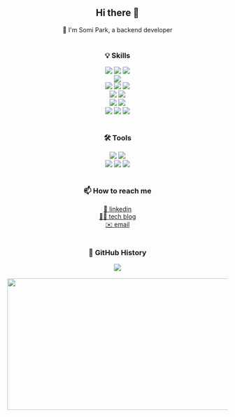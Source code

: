 <div align="center">
  <h2>Hi there 👋</h2>
  🐯 I'm Somi Park, a backend developer
  </br>
  </br>
  <h3>💡 Skills</h3>
  <img src="https://img.shields.io/badge/Java-007396?style=flat-square&logo=openjdk&logoColor=white"/>
  <img src="https://img.shields.io/badge/SpringBoot-6DB33F?style=flat-square&logo=springboot&logoColor=white"/>
  <img src="https://img.shields.io/badge/Gradle-02303A?style=flat-square&logo=gradle&logoColor=white"/></br>
  <img src="https://img.shields.io/badge/JPA-6DB33F?style=flat-square&logo=jpa&logoColor=white"/></br>
  <img src="https://img.shields.io/badge/MySQL-4479A1?style=flat-square&logo=mysql&logoColor=white"/>
  <img src="https://img.shields.io/badge/MariaDB-003545?style=flat-square&logo=mariaDB&logoColor=white"/>
  <img src="https://img.shields.io/badge/ORACLE-F80000?style=flat-square&logo=oracle&logoColor=white"/></br>
  <img src="https://img.shields.io/badge/MongoDB-47A248?style=flat-square&logo=MongoDB&logoColor=white"/>
  <img src="https://img.shields.io/badge/Redis-DC382D?style=flat-square&logo=redis&logoColor=white"/></br>
  <img src="https://img.shields.io/badge/Docker-2496ED?style=flat-square&logo=docker&logoColor=white"/>
  <img src="https://img.shields.io/badge/Junit-25A162?style=flat-square&logo=junit5&logoColor=white"/></br>
  <img src="https://img.shields.io/badge/Amazon AWS-232F3E?style=flat-square&logo=amazonaws&logoColor=white"/>
  <img src="https://img.shields.io/badge/AmazonEC2-FF9900?style=flat-square&logo=amazonec2&logoColor=white"/>
  <img src="https://img.shields.io/badge/AmazonRDS-527FFF?style=flat-square&logo=amazonrds&logoColor=white"/>
  </br></br>
  <h3>🛠 Tools</h3>
    <img src="https://img.shields.io/badge/Git-F05032?style=flat-square&logo=git&logoColor=white"/>  
  <img src="https://img.shields.io/badge/Github-181717?style=flat-square&logo=github&logoColor=white"/></br>
  <img src="https://img.shields.io/badge/IntelliJ-3178C6?style=flat-square&logo=intellijidea&logoColor=white"/>
  <img src="https://img.shields.io/badge/Visual Studio Code-007ACC?style=flat-square&logo=Visual Studio Code&logoColor=white"/>
  <img src="https://img.shields.io/badge/Postman-FF6C37?style=flat-square&logo=postman&logoColor=white"/></br>
  </br>
  <h3>📫 How to reach me</h3>
  <a href="https://www.linkedin.com/in/nyximos/">🤝 linkedin</a><br/>
  <a href="https://nyximos.tistory.com">👩‍💻 tech blog</a><br/>
  <a href="mailto:﻿"nyximos@gmail.com">✉️ email</a>
  </br>
  </br>
  <h3>🦖 GitHub History</h3>
  <img src="https://github-readme-stats.vercel.app/api?username=nyximos&show_icons=true&theme=radical">
  </br></br>

  <a href="https://github.com/devxb/gitanimals">
  <img
    src="https://render.gitanimals.org/farms/nyximos"
    width="600"
    height="300"
  />
  </a>
</div>
